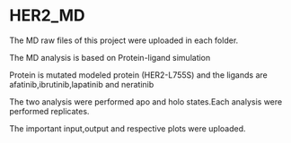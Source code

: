 # HER2_MD
The MD raw files of this project were uploaded in each folder.

The MD analysis is based on Protein-ligand simulation

Protein is mutated modeled protein (HER2-L755S) and the ligands are afatinib,ibrutinib,lapatinib and neratinib

The two analysis were performed apo and holo states.Each analysis were performed replicates.

The important input,output and respective plots were uploaded.
